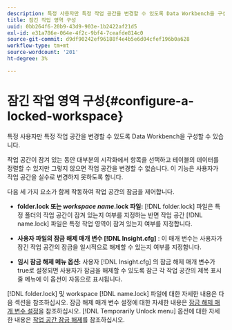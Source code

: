 ```yaml
---
description: 특정 사용자만 특정 작업 공간을 변경할 수 있도록 Data Workbench을 구성할 수 있습니다.
title: 잠긴 작업 영역 구성
uuid: 0bb264f6-20b9-43d9-903e-1b2422af21d5
exl-id: e31a786e-064e-4f2c-9bf4-7ceafde814c0
source-git-commit: d9df90242ef96188f4e4b5e6d04cfef196b0a628
workflow-type: tm+mt
source-wordcount: '201'
ht-degree: 3%

---
```


# 잠긴 작업 영역 구성{#configure-a-locked-workspace}

특정 사용자만 특정 작업 공간을 변경할 수 있도록 Data Workbench을 구성할 수 있습니다.

작업 공간이 잠겨 있는 동안 대부분의 시각화에서 항목을 선택하고 테이블의 데이터를 정렬할 수 있지만 그렇지 않으면 작업 공간을 변경할 수 없습니다. 이 기능은 사용자가 작업 공간을 실수로 변경하지 못하도록 합니다.

다음 세 가지 요소가 함께 작동하여 작업 공간의 잠금을 제어합니다.

* **folder.lock 또는  *workspace name*.lock 파일:**   [!DNL folder.lock] 파일은 특정 폴더의 작업 공간이 잠겨 있는지 여부를 지정하는 반면 작업 공간  [!DNL name.lock] 파일은 특정 작업 영역이 잠겨 있는지 여부를 지정합니다.

* **사용자 파일의 잠금 해제 매개 변수 [!DNL Insight.cfg]** : 이 매개 변수는 사용자가 잠긴 작업 공간의 잠금을 일시적으로 해제할 수 있는지 여부를 지정합니다.
* **임시 잠금 해제 메뉴 옵션:**  사용자 [!DNL Insight.cfg] 의 잠금 해제 매개 변수가 true로 설정되면 사용자가 잠금을 해제할 수 있도록 잠근 각 작업 공간의 제목 표시줄 메뉴에 이 옵션이 자동으로 표시됩니다.

[!DNL folder.lock] 및 workspace [!DNL name.lock] 파일에 대한 자세한 내용은 다음 섹션을 참조하십시오. 잠금 해제 매개 변수 설정에 대한 자세한 내용은 [잠금 해제 매개 변수 설정](../../../../home/c-get-started/c-intf-anlys-ftrs/c-config-locked-wkspc/c-unlck-param.md#concept-b018a85c6217489aa01b17845872df7f)을 참조하십시오. [!DNL Temporarily Unlock menu] 옵션에 대한 자세한 내용은 [작업 공간 잠금 해제](../../../../home/c-get-started/c-work-worksp/c-unlock-wksp.md#concept-18ada952aecf45c79a806b31b294023e)를 참조하십시오.
